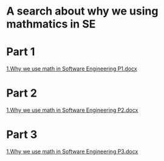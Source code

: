 # A search about why we using mathmatics in SE
# Part 1
[1.Why we use math in Software Engineering P1.docx](https://github.com/psau-edu-sa/se3131-article-iRuzx/blob/6f3ec7681727896152d54cb8c1b1ab80c92ba5b7/1.Why%20we%20use%20math%20in%20Software%20Engineering%20P1.docx)

 
 # Part 2
  [1.Why we use math in Software Engineering P2.docx](https://github.com/psau-edu-sa/se3131-article-iRuzx/blob/6f3ec7681727896152d54cb8c1b1ab80c92ba5b7/2.Why%20we%20use%20math%20in%20Software%20Engineering%20P.2.docx)

# Part 3
[1.Why we use math in Software Engineering P3.docx](https://github.com/psau-edu-sa/se3131-article-iRuzx/blob/6f3ec7681727896152d54cb8c1b1ab80c92ba5b7/3.Why%20we%20use%20math%20in%20Software%20Engineering%20P.3.docx)
